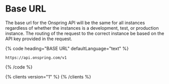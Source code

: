 # Base URL

The base url for the Onspring API will be the same for all instances regardless of whether the instances is a development, test, or production instance. The routing of the request to the correct instance be based on the API key provided in the request.

{% code heading="BASE URL" defaultLanguage="text" %}

```text
https://api.onspring.com/v1
```

{% /code %}

{% clients version="1" %}
{% /clients %}
